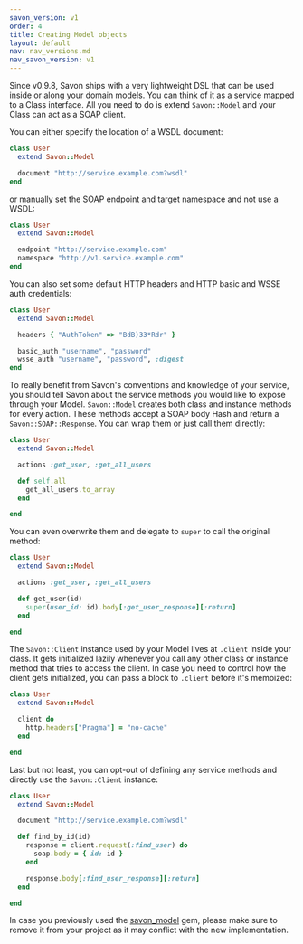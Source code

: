 ```yaml
---
savon_version: v1
order: 4
title: Creating Model objects
layout: default
nav: nav_versions.md
nav_savon_version: v1
---
```


Since v0.9.8, Savon ships with a very lightweight DSL that can be used inside or along your
domain models. You can think of it as a service mapped to a Class interface. All you need to
do is extend `Savon::Model` and your Class can act as a SOAP client.

You can either specify the location of a WSDL document:

``` ruby
class User
  extend Savon::Model

  document "http://service.example.com?wsdl"
end
```

or manually set the SOAP endpoint and target namespace and not use a WSDL:

``` ruby
class User
  extend Savon::Model

  endpoint "http://service.example.com"
  namespace "http://v1.service.example.com"
end
```

You can also set some default HTTP headers and HTTP basic and WSSE auth credentials:

``` ruby
class User
  extend Savon::Model

  headers { "AuthToken" => "BdB)33*Rdr" }

  basic_auth "username", "password"
  wsse_auth "username", "password", :digest
end
```

To really benefit from Savon's conventions and knowledge of your service, you should tell Savon about
the service methods you would like to expose through your Model. `Savon::Model` creates both class and
instance methods for every action. These methods accept a SOAP body Hash and return a
`Savon::SOAP::Response`. You can wrap them or just call them directly:

``` ruby
class User
  extend Savon::Model

  actions :get_user, :get_all_users

  def self.all
    get_all_users.to_array
  end

end
```

You can even overwrite them and delegate to `super` to call the original method:

``` ruby
class User
  extend Savon::Model

  actions :get_user, :get_all_users

  def get_user(id)
    super(user_id: id).body[:get_user_response][:return]
  end

end
```

The `Savon::Client` instance used by your Model lives at `.client` inside your class. It gets initialized
lazily whenever you call any other class or instance method that tries to access the client. In case you
need to control how the client gets initialized, you can pass a block to `.client` before it's memoized:

``` ruby
class User
  extend Savon::Model

  client do
    http.headers["Pragma"] = "no-cache"
  end

end
```

Last but not least, you can opt-out of defining any service methods and directly use the `Savon::Client` instance:

``` ruby
class User
  extend Savon::Model

  document "http://service.example.com?wsdl"

  def find_by_id(id)
    response = client.request(:find_user) do
      soap.body = { id: id }
    end

    response.body[:find_user_response][:return]
  end

end
```

In case you previously used the [savon_model](http://rubygems.org/gems/savon_model) gem, please make sure to
remove it from your project as it may conflict with the new implementation.
